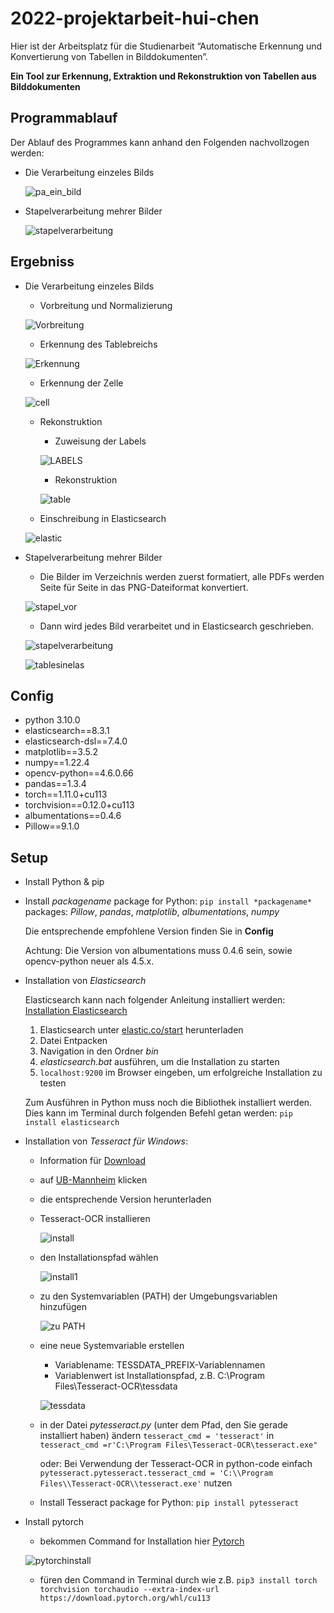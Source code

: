 # 2022-projektarbeit-hui-chen

Hier ist der Arbeitsplatz für die Studienarbeit “Automatische Erkennung und Konvertierung von Tabellen in Bilddokumenten”.

**Ein Tool zur Erkennung, Extraktion und Rekonstruktion von Tabellen aus Bilddokumenten**

## Programmablauf
Der Ablauf des Programmes kann anhand den Folgenden  nachvollzogen werden:
- Die Verarbeitung einzeles Bilds

  ![pa_ein_bild](./Abbildungen/programmablauf.svg)


- Stapelverarbeitung mehrer Bilder

  ![stapelverarbeitung](./Abbildungen/stapelverarbeitung.svg)


## Ergebniss
- Die Verarbeitung einzeles Bilds
   - Vorbreitung und Normalizierung

   ![Vorbreitung](./Abbildungen/vorverarbeitung.png)

   - Erkennung des Tablebreichs

   ![Erkennung](./Abbildungen/erkennung.png)

   - Erkennung der Zelle

   ![cell](./Abbildungen/cell.png)

   - Rekonstruktion

      - Zuweisung der Labels

      ![LABELS](./Abbildungen/labels.jpg)

      - Rekonstruktion

      ![table](./Abbildungen/table.jpg)

   - Einschreibung in Elasticsearch

   ![elastic](./Abbildungen/elasticsearch.png)

- Stapelverarbeitung mehrer Bilder

   - Die Bilder im Verzeichnis werden zuerst formatiert,  alle PDFs werden Seite für Seite in das PNG-Dateiformat konvertiert.

   ![stapel_vor](./Abbildungen/stapel_vor.jpg)

   - Dann wird jedes Bild verarbeitet und in Elasticsearch geschrieben.

   ![stapelverarbeitung](./Abbildungen/stapelverarbeitung.png)

   ![tablesinelas](./Abbildungen/tableselas.png)


## Config
- python 3.10.0
- elasticsearch==8.3.1
- elasticsearch-dsl==7.4.0
- matplotlib==3.5.2
- numpy==1.22.4
- opencv-python==4.6.0.66
- pandas==1.3.4
- torch==1.11.0+cu113
- torchvision==0.12.0+cu113
- albumentations==0.4.6 
- Pillow==9.1.0

## Setup

- Install Python & pip
- Install *packagename* package for Python: `pip install *packagename*`
  packages: _Pillow_, _pandas_, _matplotlib_, _albumentations_, _numpy_
  
  Die entsprechende empfohlene Version finden Sie in **Config** 
  
  Achtung: Die Version von albumentations muss 0.4.6 sein, sowie opencv-python neuer als 4.5.x. 

- Installation von *Elasticsearch*

  Elasticsearch kann nach folgender Anleitung installiert werden: [Installation Elasticsearch](https://youtu.be/Tn6zkPz-qHc?t=553)

  1. Elasticsearch unter [elastic.co/start](https://www.elastic.co/de/start) herunterladen
  2. Datei Entpacken
  3. Navigation in den Ordner *bin*
  4. *elasticsearch.bat* ausführen, um die Installation zu starten
  5. `localhost:9200` im Browser eingeben, um erfolgreiche Installation zu testen

  Zum Ausführen in Python muss noch die Bibliothek installiert werden.
Dies kann im Terminal durch folgenden Befehl getan werden: `pip install elasticsearch`

- Installation von *Tesseract für Windows*:
  - Information für [Download](<https://medium.com/quantrium-tech/installing-and-using-tesseract-4-on-windows-10-4f7930313f82>)
  - auf [UB-Mannheim](https://github.com/UB-Mannheim/tesseract/wiki) klicken
  - die entsprechende Version herunterladen
  - Tesseract-OCR installieren

    ![install](./Abbildungen/install0.jpg)

  - den Installationspfad wählen
    
    ![install1](./Abbildungen/install1.jpg)

  - zu den Systemvariablen (PATH) der Umgebungsvariablen hinzufügen

    ![zu PATH](./Abbildungen/zupathadd.jpg)
    
  - eine neue Systemvariable erstellen
    - Variablename: TESSDATA_PREFIX-Variablennamen 
    - Variablenwert ist Installationspfad, z.B. C:\Program Files\Tesseract-OCR\tessdata

    ![tessdata](./Abbildungen/tesserdata.jpg)

  - in der Datei _pytesseract.py_ (unter dem Pfad, den Sie gerade installiert haben) ändern `tesseract_cmd = 'tesseract'`  in `tesseract_cmd =r'C:\Program Files\Tesseract-OCR\tesseract.exe"`
    
    oder: Bei Verwendung der Tesseract-OCR in python-code einfach `pytesseract.pytesseract.tesseract_cmd = 'C:\\Program Files\\Tesseract-OCR\\tesseract.exe'` nutzen
  - Install Tesseract package for Python: `pip install pytesseract`

- Install pytorch
  - bekommen Command for Installation hier [Pytorch](https://pytorch.org/get-started/locally/)

  ![pytorchinstall](./Abbildungen/pytorch.jpg)
  
  - füren den Command in Terminal durch wie z.B. `pip3 install torch torchvision torchaudio --extra-index-url https://download.pytorch.org/whl/cu113`
